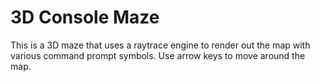 # 3D Console Maze
This is a 3D maze that uses a raytrace engine to render out the map with various command prompt symbols.
Use arrow keys to move around the map.
